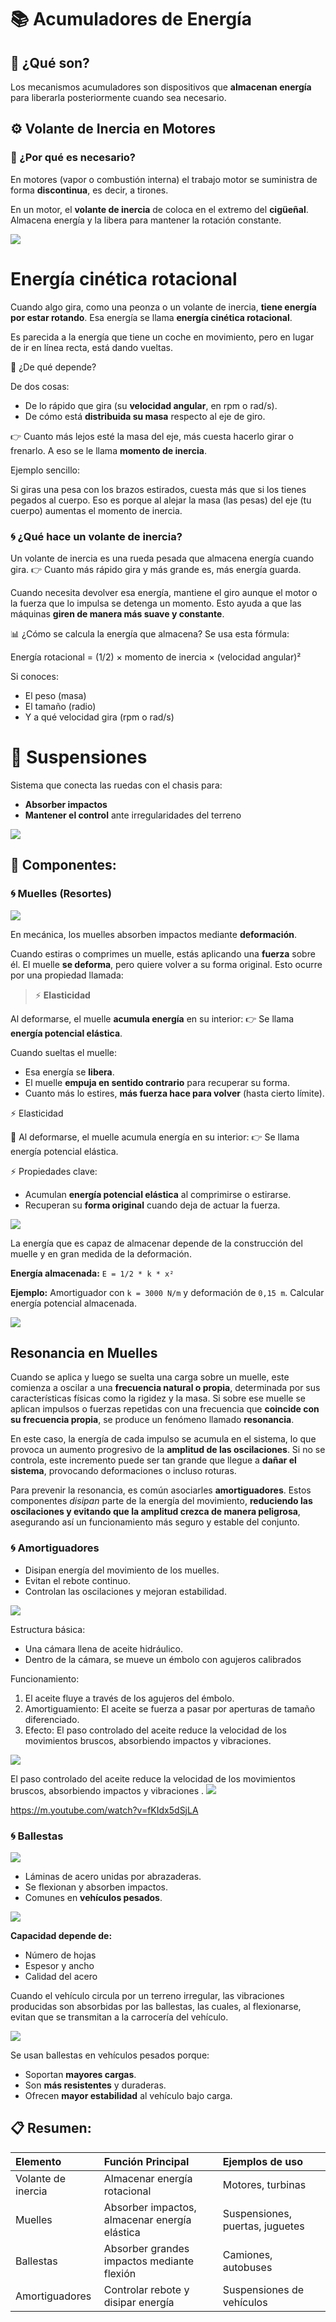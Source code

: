 # 📚 Acumuladores de Energía

## 🔋 ¿Qué son?

Los mecanismos acumuladores son dispositivos que **almacenan energía** para liberarla posteriormente cuando sea necesario.

## ⚙️ Volante de Inercia en Motores

### 📌 ¿Por qué es necesario?

En motores (vapor o combustión interna) el trabajo motor se suministra de forma **discontinua**, es decir, a tirones.

En un motor, el **volante de inercia** de coloca en el extremo del **cigüeñal**. Almacena energía y la libera para mantener la rotación constante.

![](img/2025-05-11-22-44-59.png)

# Energía cinética rotacional

Cuando algo gira, como una peonza o un volante de inercia, **tiene energía por estar rotando**.
Esa energía se llama **energía cinética rotacional**.

Es parecida a la energía que tiene un coche en movimiento, pero en lugar de ir en línea recta, está dando vueltas.

📏 ¿De qué depende?

De dos cosas:

- De lo rápido que gira (su **velocidad angular**, en rpm o rad/s).
- De cómo está **distribuida su masa** respecto al eje de giro.

👉 Cuanto más lejos esté la masa del eje, más cuesta hacerlo girar o frenarlo.
A eso se le llama **momento de inercia**.

Ejemplo sencillo:

Si giras una pesa con los brazos estirados, cuesta más que si los tienes pegados al cuerpo.
Eso es porque al alejar la masa (las pesas) del eje (tu cuerpo) aumentas el momento de inercia.

### 🌀 ¿Qué hace un volante de inercia?

Un volante de inercia es una rueda pesada que almacena energía cuando gira.
👉 Cuanto más rápido gira y más grande es, más energía guarda.

Cuando necesita devolver esa energía, mantiene el giro aunque el motor o la fuerza
que lo impulsa se detenga un momento.
Esto ayuda a que las máquinas **giren de manera más suave y constante**.

📊 ¿Cómo se calcula la energía que almacena?
Se usa esta fórmula:

Energía rotacional = (1/2) × momento de inercia × (velocidad angular)²

Si conoces:

- El peso (masa)
- El tamaño (radio)
- Y a qué velocidad gira (rpm o rad/s)

# 🚗 Suspensiones

Sistema que conecta las ruedas con el chasis para:

- **Absorber impactos**
- **Mantener el control** ante irregularidades del terreno

![](img/2025-05-16-07-58-17.png)

## 📎 Componentes:

### 🌀 Muelles (Resortes)

![](img/2025-05-16-07-58-28.png)

En mecánica, los muelles absorben impactos mediante **deformación**.

Cuando estiras o comprimes un muelle, estás aplicando una **fuerza** sobre él.
El muelle **se deforma**, pero quiere volver a su forma original. Esto ocurre por una propiedad llamada:

> ⚡ **Elasticidad**

Al deformarse, el muelle **acumula energía** en su interior:
👉 Se llama **energía potencial elástica**.

Cuando sueltas el muelle:

- Esa energía se **libera**.
- El muelle **empuja en sentido contrario** para recuperar su forma.
- Cuanto más lo estires, **más fuerza hace para volver** (hasta cierto límite).

⚡ Elasticidad

🧲 Al deformarse, el muelle acumula energía en su interior:
👉 Se llama energía potencial elástica.

⚡ Propiedades clave:

- Acumulan **energía potencial elástica** al comprimirse o estirarse.
- Recuperan su **forma original** cuando deja de actuar la fuerza.

![](img/2025-05-16-07-58-40.png)

La energía que es capaz de almacenar depende de la construcción del muelle
y en gran medida de la deformación.

**Energía almacenada:**
`E = 1/2 * k * x²`

**Ejemplo:**
Amortiguador con `k = 3000 N/m` y deformación de `0,15 m`.
Calcular energía potencial almacenada.

![](img/2025-05-16-07-59-13.png)

## Resonancia en Muelles

Cuando se aplica y luego se suelta una carga sobre un muelle, este comienza a oscilar
a una **frecuencia natural o propia**, determinada por sus características físicas como
la rigidez y la masa. Si sobre ese muelle se aplican impulsos o fuerzas repetidas con
una frecuencia que **coincide con su frecuencia propia**, se produce un fenómeno
llamado **resonancia**.

En este caso, la energía de cada impulso se acumula en el sistema, lo que provoca un aumento
progresivo de la **amplitud de las oscilaciones**. Si no se controla, este incremento puede ser
tan grande que llegue a **dañar el sistema**, provocando deformaciones o incluso roturas.

Para prevenir la resonancia, es común asociarles
**amortiguadores**. Estos componentes _disipan_ parte de la energía del movimiento,
**reduciendo las oscilaciones y evitando que la amplitud crezca de manera peligrosa**, asegurando así un
funcionamiento más seguro y estable del conjunto.

### 🌀 Amortiguadores

- Disipan energía del movimiento de los muelles.
- Evitan el rebote continuo.
- Controlan las oscilaciones y mejoran estabilidad.

![](img/2025-05-16-08-01-08.png)

Estructura básica:

- Una cámara llena de aceite hidráulico.
- Dentro de la cámara, se mueve un émbolo con agujeros calibrados

Funcionamiento:

1. El aceite fluye a través de los agujeros del émbolo.
2. Amortiguamiento: El aceite se fuerza a pasar por aperturas de tamaño diferenciado.
3. Efecto: El paso controlado del aceite reduce la velocidad de los movimientos bruscos, absorbiendo impactos y vibraciones.

![](img/2025-05-16-08-02-34.png)

El paso controlado del aceite reduce la velocidad de los movimientos bruscos,
absorbiendo impactos y vibraciones
.
![](img/2025-05-16-08-02-45.png)

https://m.youtube.com/watch?v=fKIdx5dSjLA

### 🌀 Ballestas

![](img/2025-05-16-07-59-56.png)

- Láminas de acero unidas por abrazaderas.
- Se flexionan y absorben impactos.
- Comunes en **vehículos pesados**.

![](img/2025-05-16-07-59-43.png)

**Capacidad depende de:**

- Número de hojas
- Espesor y ancho
- Calidad del acero

Cuando el vehículo circula por un terreno irregular, las vibraciones producidas son absorbidas
por las ballestas, las cuales, al flexionarse, evitan que se transmitan a la carrocería del vehículo.

![](img/2025-05-16-08-00-37.png)

Se usan ballestas en vehículos pesados porque:

- Soportan **mayores cargas**.
- Son **más resistentes** y duraderas.
- Ofrecen **mayor estabilidad** al vehículo bajo carga.

## 📋 Resumen:

| Elemento           | Función Principal                             | Ejemplos de uso                 |
| :----------------- | :-------------------------------------------- | :------------------------------ |
| Volante de inercia | Almacenar energía rotacional                  | Motores, turbinas               |
| Muelles            | Absorber impactos, almacenar energía elástica | Suspensiones, puertas, juguetes |
| Ballestas          | Absorber grandes impactos mediante flexión    | Camiones, autobuses             |
| Amortiguadores     | Controlar rebote y disipar energía            | Suspensiones de vehículos       |

